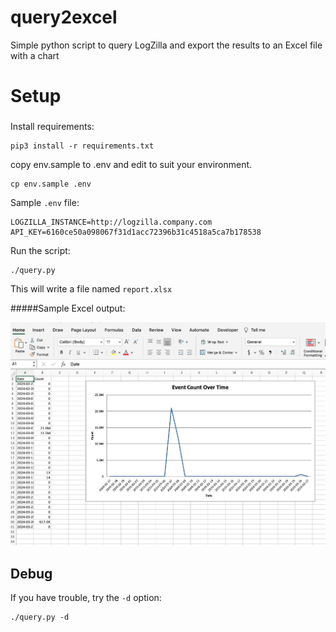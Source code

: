 # query2excel

Simple python script to query LogZilla and export the results to an Excel file with a chart

# Setup

###

Install requirements:

```
pip3 install -r requirements.txt
```

copy env.sample to .env and edit to suit your environment.

```
cp env.sample .env
```

Sample `.env` file:

```
LOGZILLA_INSTANCE=http://logzilla.company.com
API_KEY=6160ce50a098067f31d1acc72396b31c4518a5ca7b178538
```

Run the script:

```
./query.py
```
This will write a file named `report.xlsx`

#####Sample Excel output:

![Sample](img/screenshot.jpg)

## Debug

If you have trouble, try the `-d` option:
```
./query.py -d
```



